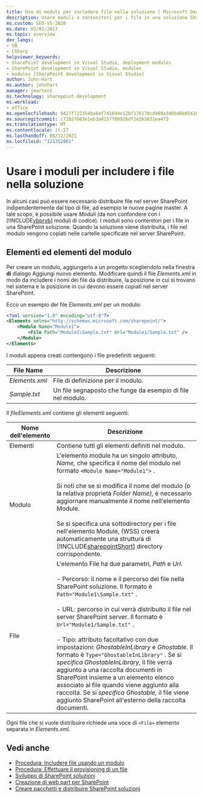 ```yaml
---
title: Uso di moduli per includere file nella soluzione | Microsoft Docs
description: Usare moduli o contenitori per i file in una soluzione SharePoint per distribuire i file nel server SharePoint indipendentemente dal tipo di file, ad esempio le pagine master.
ms.custom: SEO-VS-2020
ms.date: 02/02/2017
ms.topic: overview
dev_langs:
- VB
- CSharp
helpviewer_keywords:
- SharePoint development in Visual Studio, deployment modules
- SharePoint development in Visual Studio, modules
- modules [SharePoint development in Visual Studio]
author: John-Hart
ms.author: johnhart
manager: jmartens
ms.technology: sharepoint-development
ms.workload:
- office
ms.openlocfilehash: 9427f722354ba6ef7d1694e12bf176170cd969a346bd6b85420845a2ec0a410f
ms.sourcegitcommit: c72b2f603e1eb3a4157f00926df2e263831ea472
ms.translationtype: MT
ms.contentlocale: it-IT
ms.lasthandoff: 08/12/2021
ms.locfileid: "121352861"
---
```

# <a name="use-modules-to-include-files-in-the-solution"></a>Usare i moduli per includere i file nella soluzione
  In alcuni casi può essere necessario distribuire file nel server SharePoint indipendentemente dal tipo di file, ad esempio le nuove pagine master. A tale scopo, è possibile usare *Moduli* (da non confondere con i [!INCLUDE[vbprvb](../sharepoint/includes/vbprvb-md.md)] moduli di codice). I moduli sono contenitori per i file in una SharePoint soluzione. Quando la soluzione viene distribuita, i file nel modulo vengono copiati nelle cartelle specificate nel server SharePoint.

## <a name="module-items-and-elements"></a>Elementi ed elementi del modulo
 Per creare un modulo, aggiungerlo a un progetto scegliendolo nella finestra **di** dialogo Aggiungi nuovo elemento. Modificare quindi il file *Elements.xml* in modo da includere i nomi dei file da distribuire, la posizione in cui si trovano nel sistema e la posizione in cui devono essere copiati nel server SharePoint.

 Ecco un esempio del file *Elements.xml* per un modulo:

```xml
<?xml version="1.0" encoding="utf-8"?>
<Elements xmlns="http://schemas.microsoft.com/sharepoint/">
    <Module Name="Module1">
        <File Path="Module1\Sample.txt" Url="Module1/Sample.txt" />
    </Module>
</Elements>

```

 I moduli appena creati contengono i file predefiniti seguenti:

|File Name|Descrizione|
|---------------|-----------------|
|*Elements.xml*|File di definizione per il modulo.|
|*Sample.txt*|Un file segnaposto che funge da esempio di file nel modulo.|

 Il *fileElements.xml* contiene gli elementi seguenti:

|Nome dell'elemento|Descrizione|
|------------------|-----------------|
|Elementi|Contiene tutti gli elementi definiti nel modulo.|
|Modulo|L'elemento module ha un singolo attributo, *Name,* che specifica il nome del modulo nel formato `<Module Name="Module1">` .<br /><br /> Si noti che se si modifica il nome del modulo (o la relativa proprietà *Folder Name),* è necessario aggiornare manualmente il nome nell'elemento Module.<br /><br /> Se si specifica una sottodirectory per i file nell'elemento Module, (WSS) creerà automaticamente una struttura di [!INCLUDE[sharepointShort](../sharepoint/includes/sharepointshort-md.md)] directory corrispondente.|
|File|L'elemento File ha due parametri, *Path* e *Url.*<br /><br /> - Percorso: il nome e il percorso del file nella SharePoint soluzione. Il formato è `Path="Module1\Sample.txt"` .<br /><br /> - URL: percorso in cui verrà distribuito il file nel server SharePoint server. Il formato è `Url="Module1/Sample.txt"` .<br /><br /> - Tipo: attributo facoltativo con due impostazioni: *GhostableInLibrary* e *Ghostable.* Il formato è `Type="GhostableInLibrary"` . Se si *specifica GhostableInLibrary,* il file verrà aggiunto a una raccolta documenti in SharePoint insieme a un elemento elenco associato al file quando viene aggiunto alla raccolta. Se si *specifica Ghostable,* il file viene aggiunto SharePoint all'esterno della raccolta documenti.|

 Ogni file che si vuole distribuire richiede una voce di `<File>` elemento separata in *Elements.xml*.

## <a name="see-also"></a>Vedi anche
- [Procedura: Includere file usando un modulo](../sharepoint/how-to-include-files-by-using-a-module.md)
- [Procedura: Effettuare il provisioning di un file](/previous-versions/office/developer/sharepoint-2010/ms441170(v=office.14))
- [Sviluppo di SharePoint soluzioni](../sharepoint/developing-sharepoint-solutions.md)
- [Creazione di web part per SharePoint](../sharepoint/creating-web-parts-for-sharepoint.md)
- [Creare pacchetti e distribuire SharePoint soluzioni](../sharepoint/packaging-and-deploying-sharepoint-solutions.md)
